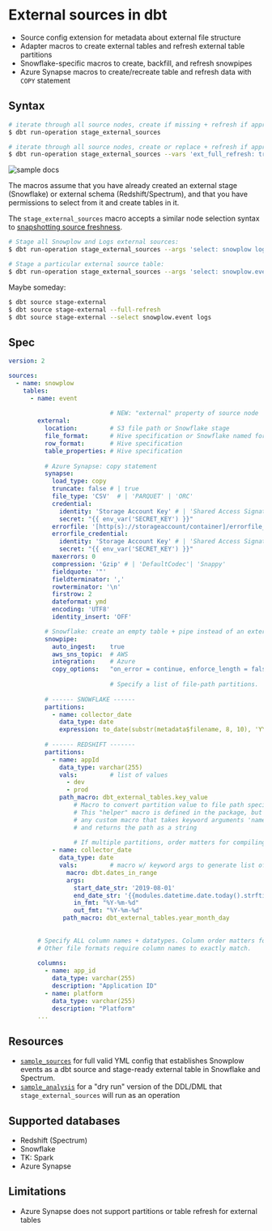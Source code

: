 # External sources in dbt

* Source config extension for metadata about external file structure
* Adapter macros to create external tables and refresh external table partitions
* Snowflake-specific macros to create, backfill, and refresh snowpipes
* Azure Synapse macros to create/recreate table and refresh data with `COPY` statement

## Syntax

```bash
# iterate through all source nodes, create if missing + refresh if appropriate
$ dbt run-operation stage_external_sources

# iterate through all source nodes, create or replace + refresh if appropriate
$ dbt run-operation stage_external_sources --vars 'ext_full_refresh: true'
```

![sample docs](etc/sample_docs.png)

The macros assume that you have already created an external stage (Snowflake)
or external schema (Redshift/Spectrum), and that you have permissions to select from it
and create tables in it.

The `stage_external_sources` macro accepts a similar node selection syntax to
[snapshotting source freshness](https://docs.getdbt.com/docs/running-a-dbt-project/command-line-interface/source/#specifying-sources-to-snapshot).

```bash
# Stage all Snowplow and Logs external sources:
$ dbt run-operation stage_external_sources --args 'select: snowplow logs'

# Stage a particular external source table:
$ dbt run-operation stage_external_sources --args 'select: snowplow.event'
```

Maybe someday:
```bash
$ dbt source stage-external
$ dbt source stage-external --full-refresh
$ dbt source stage-external --select snowplow.event logs
```

## Spec

```yml
version: 2

sources:
  - name: snowplow
    tables:
      - name: event
      
                            # NEW: "external" property of source node
        external:
          location:         # S3 file path or Snowflake stage
          file_format:      # Hive specification or Snowflake named format / specification
          row_format:       # Hive specification
          table_properties: # Hive specification
          
          # Azure Synapse: copy statement
          synapse:
            load_type: copy
            truncate: false # | true
            file_type: 'CSV'  # | 'PARQUET' | 'ORC'
            credential:
              identity: 'Storage Account Key' # | 'Shared Access Signature' | '@<OAuth_2.0_Token_EndPoint>' | 'Managed Identity'
              secret: "{{ env_var('SECRET_KEY') }}"
            errorfile: '[http(s)://storageaccount/container]/errorfile_directory[/]]'
            errorfile_credential:
              identity: 'Storage Account Key' # | 'Shared Access Signature' | '@<OAuth_2.0_Token_EndPoint>' | 'Managed Identity'
              secret: "{{ env_var('SECRET_KEY') }}"
            maxerrors: 0
            compression: 'Gzip' # | 'DefaultCodec'| 'Snappy'
            fieldquote: '"'
            fieldterminator: ','
            rowterminator: '\n'
            firstrow: 2
            dateformat: ymd
            encoding: 'UTF8'
            identity_insert: 'OFF'

          # Snowflake: create an empty table + pipe instead of an external table
          snowpipe:
            auto_ingest:    true
            aws_sns_topic:  # AWS
            integration:    # Azure
            copy_options:   "on_error = continue, enforce_length = false" # e.g.
          
                            # Specify a list of file-path partitions.
          
          # ------ SNOWFLAKE ------
          partitions:
            - name: collector_date
              data_type: date
              expression: to_date(substr(metadata$filename, 8, 10), 'YYYY/MM/DD')
              
          # ------ REDSHIFT -------
          partitions:
            - name: appId
              data_type: varchar(255)
              vals:         # list of values
                - dev
                - prod
              path_macro: dbt_external_tables.key_value
                  # Macro to convert partition value to file path specification.
                  # This "helper" macro is defined in the package, but you can use
                  # any custom macro that takes keyword arguments 'name' + 'value'
                  # and returns the path as a string
            
                  # If multiple partitions, order matters for compiling S3 path
            - name: collector_date
              data_type: date
              vals:         # macro w/ keyword args to generate list of values
                macro: dbt.dates_in_range
                args:
                  start_date_str: '2019-08-01'
                  end_date_str: '{{modules.datetime.date.today().strftime("%Y-%m-%d")}}'
                  in_fmt: "%Y-%m-%d"
                  out_fmt: "%Y-%m-%d"
               path_macro: dbt_external_tables.year_month_day
             
        
        # Specify ALL column names + datatypes. Column order matters for CSVs. 
        # Other file formats require column names to exactly match.
        
        columns:
          - name: app_id
            data_type: varchar(255)
            description: "Application ID"
          - name: platform
            data_type: varchar(255)
            description: "Platform"
        ...
```

## Resources

* [`sample_sources`](sample_sources) for full valid YML config that establishes Snowplow events
as a dbt source and stage-ready external table in Snowflake and Spectrum.
* [`sample_analysis`](sample_analysis) for a "dry run" version of the DDL/DML that
`stage_external_sources` will run as an operation

## Supported databases

* Redshift (Spectrum)
* Snowflake
* TK: Spark
* Azure Synapse

## Limitations
* Azure Synapse does not support partitions or table refresh for external tables
